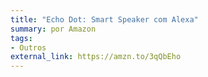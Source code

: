 ```yaml
---
title: "Echo Dot: Smart Speaker com Alexa"
summary: por Amazon
tags:
- Outros
external_link: https://amzn.to/3qQbEho
---
```

